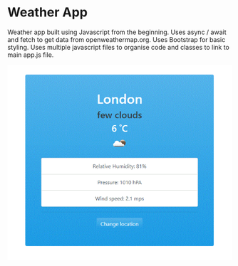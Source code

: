 # Weather App

Weather app built using Javascript from the beginning. Uses async / await and fetch to get data from openweathermap.org.
Uses Bootstrap for basic styling.
Uses multiple javascript files to organise code and classes to link to main app.js file.

![Weather app image](https://raw.githubusercontent.com/paul-duvall/website_images/master/project-image-weather.GIF)
